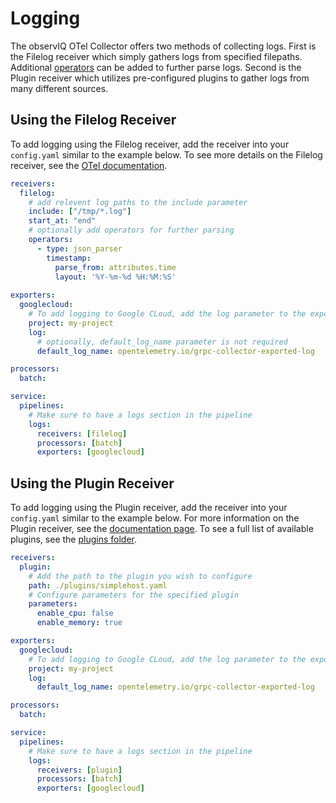 # Logging

The observIQ OTel Collector offers two methods of collecting logs. First is the Filelog receiver which simply gathers logs from specified filepaths. Additional [operators](https://github.com/open-telemetry/opentelemetry-collector-contrib/blob/main/pkg/stanza/docs/operators/README.md#what-operators-are-available) can be added to further parse logs. Second is the Plugin receiver which utilizes pre-configured plugins to gather logs from many different sources.

## Using the Filelog Receiver

To add logging using the Filelog receiver, add the receiver into your `config.yaml` similar to the example below. To see more details on the Filelog receiver, see the [OTel documentation](https://github.com/open-telemetry/opentelemetry-collector-contrib/tree/main/receiver/filelogreceiver).

```yaml
receivers:
  filelog:
    # add relevent log paths to the include parameter
    include: ["/tmp/*.log"]
    start_at: "end"
    # optionally add operators for further parsing
    operators:
      - type: json_parser
        timestamp:
          parse_from: attributes.time
          layout: '%Y-%m-%d %H:%M:%S'
          
exporters:
  googlecloud:
    # To add logging to Google CLoud, add the log parameter to the exporter.
    project: my-project
    log:
      # optionally, default_log_name parameter is not required
      default_log_name: opentelemetry.io/grpc-collector-exported-log

processors:
  batch:

service:
  pipelines:
    # Make sure to have a logs section in the pipeline
    logs:
      receivers: [filelog]
      processors: [batch]
      exporters: [googlecloud]

```

## Using the Plugin Receiver

To add logging using the Plugin receiver, add the receiver into your `config.yaml` similar to the example below. For more information on the Plugin receiver, see the [documentation page](./receiver/pluginreceiver/README.md). To see a full list of available plugins, see the [plugins folder](./plugins/).

```yaml
receivers:
  plugin:
    # Add the path to the plugin you wish to configure
    path: ./plugins/simplehost.yaml
    # Configure parameters for the specified plugin
    parameters:
      enable_cpu: false
      enable_memory: true

exporters:
  googlecloud:
    # To add logging to Google CLoud, add the log parameter to the exporter.
    project: my-project
    log:
      default_log_name: opentelemetry.io/grpc-collector-exported-log

processors:
  batch:

service:
  pipelines:
    # Make sure to have a logs section in the pipeline
    logs:
      receivers: [plugin]
      processors: [batch]
      exporters: [googlecloud]

```
